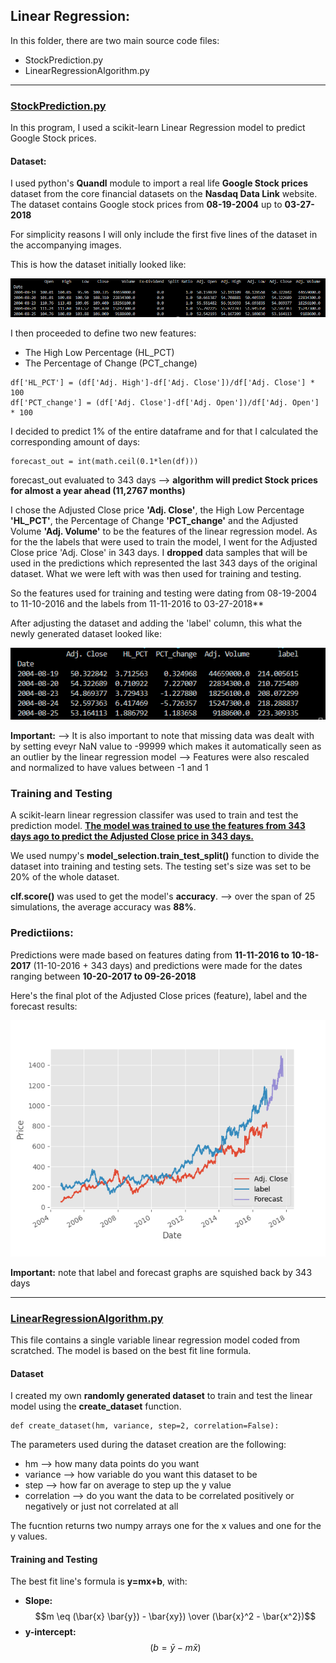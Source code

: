 <!--
*** Markdown
*** coding: utf-8
*** Author: Malek Kchaou
*** Date: 05-28-2023 
*** Last Modified time: 05-29-2023
*** Last Modified by: Malek Kchaou 
-->

## Linear Regression: 

In this folder, there are two main source code files:
  * StockPrediction.py
  * LinearRegressionAlgorithm.py

---

### <ins>StockPrediction.py</ins>

In this program, I used a scikit-learn Linear Regression model to predict Google Stock prices. 

#### Dataset:
I used python's **Quandl** module to import a real life **Google Stock prices** dataset from the core financial datasets on the **Nasdaq Data Link** website. 
The dataset contains Google stock prices from **08-19-2004** up to **03-27-2018** 

For simplicity reasons I will only include the first five lines of the dataset in the accompanying images. 

This is how the dataset initially looked like: 

![Google_dataset1](https://github.com/MK720-dev/Machine-Learning-with-Python-Concepts-and-Applications/blob/main/Regression/Images/Google_dataset1.png)

I then proceeded to define two new features:
 - The High Low Percentage (HL_PCT)
 - The Percentage of Change (PCT_change)
```
df['HL_PCT'] = (df['Adj. High']-df['Adj. Close'])/df['Adj. Close'] * 100
df['PCT_change'] = (df['Adj. Close']-df['Adj. Open'])/df['Adj. Open'] * 100
```
I decided to predict 1% of the entire dataframe and for that I calculated the corresponding amount of days: 
```
forecast_out = int(math.ceil(0.1*len(df)))
```
forecast_out evaluated to 343 days --> **algorithm will predict Stock prices for almost a year ahead (11,2767 months)**

I chose the Adjusted Close price **'Adj. Close'**, the High Low Percentage **'HL_PCT'**, the Percentage of Change **'PCT_change'** and the Adjusted Volume **'Adj. Volume'** to be the features of the linear regression model. 
As for the the labels that were used to train the model, I went for the Adjusted Close price 'Adj. Close' in 343 days. 
I **dropped** data samples that will be used in the predictions which represented the last 343 days of the original dataset. What we were left with was then used for training and testing.  

So the features used for training and testing were dating from 08-19-2004 to 11-10-2016 and the labels from 11-11-2016 to 03-27-2018**

After adjusting the dataset and adding the 'label' column, this what the newly generated dataset looked like:

![google_dataset2](https://github.com/MK720-dev/Machine-Learning-with-Python-Concepts-and-Applications/blob/main/Regression/Images/google_dataset2.png)

**Important:** --> It is also important to note that missing data was dealt with by setting eveyr NaN value to -99999 which makes it automatically seen as an outlier by the linear regression model
               --> Features were also rescaled and normalized to have values between -1 and 1
               
### Training and Testing 

A scikit-learn linear regression classifer was used to train and test the prediction model. 
<ins>**The model was trained to use the features from 343 days ago to predict the Adjusted Close price in 343 days.**</ins>

We used numpy's **model_selection.train_test_split()** function to divide the dataset into training and testing sets. The testing set's size was set to be 20% of the whole dataset. 

**clf.score()** was used to get the model's **accuracy**. 
--> over the span of 25 simulations, the average accuracy was **88%**.

### Predictiions:

Predictions were made based on features dating from **11-11-2016 to 10-18-2017** (11-10-2016 + 343 days) and predictions were made for the dates ranging between **10-20-2017 to 09-26-2018**

Here's the final plot of the Adjusted Close prices (feature), label and the forecast results:

![final_plot](https://github.com/MK720-dev/Machine-Learning-with-Python-Concepts-and-Applications/blob/main/Regression/Images/final_plot.png)

**Important:** note that label and forecast graphs are squished back by 343 days

---

### <ins>LinearRegressionAlgorithm.py</ins>

This file contains a single variable linear regression model coded from scratched. 
The model is based on the best fit line formula. 

#### Dataset 

I created my own **randomly generated dataset** to train and test the linear model using the **create_dataset** function.

```
def create_dataset(hm, variance, step=2, correlation=False):
```

The parameters used during the dataset creation are the following:
 - hm --> how many data points do you want 
 - variance --> how variable do you want this dataset to be
 - step --> how far on average to step up the y value 
 - correlation --> do you want the data to be correlated positively or negatively or just not correlated at all 

The fucntion returns two numpy arrays one for the x values and one for the y values. 

#### Training and Testing 

The best fit line's formula is **y=mx+b**, with:
  - **Slope:** $$m \eq (\bar{x} \bar{y}) - \bar{xy}) \over (\bar{x}^2 - \bar{x^2})$$
  - **y-intercept:** $$(b = \bar{y} - m\bar{x})$$







